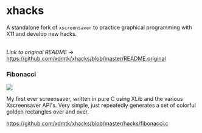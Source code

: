 # xhacks
A standalone fork of `xscreensaver` to practice graphical programming with X11 and develop new hacks. 
<br><br>


_Link to original README_ -> https://github.com/xdmtk/xhacks/blob/master/README.original


### Fibonacci 
![](https://xdmtk.org/images/fibonacci.gif)

My first ever screensaver, written in pure C using XLib and the various Xscreensaver API's. Very simple, just repeatedly
generates a set of colorful golden rectangles over and over. 

https://github.com/xdmtk/xhacks/blob/master/hacks/fibonacci.c
